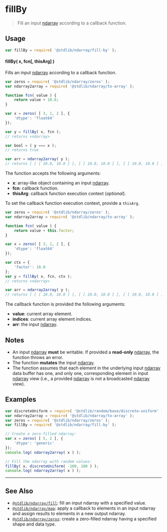 <!--

@license Apache-2.0

Copyright (c) 2025 The Stdlib Authors.

Licensed under the Apache License, Version 2.0 (the "License");
you may not use this file except in compliance with the License.
You may obtain a copy of the License at

   http://www.apache.org/licenses/LICENSE-2.0

Unless required by applicable law or agreed to in writing, software
distributed under the License is distributed on an "AS IS" BASIS,
WITHOUT WARRANTIES OR CONDITIONS OF ANY KIND, either express or implied.
See the License for the specific language governing permissions and
limitations under the License.

-->

# fillBy

> Fill an input [ndarray][@stdlib/ndarray/ctor] according to a callback function.

<section class="intro">

</section>

<!-- /.intro -->

<section class="usage">

## Usage

```javascript
var fillBy = require( '@stdlib/ndarray/fill-by' );
```

#### fillBy( x, fcn\[, thisArg] )

Fills an input [ndarray][@stdlib/ndarray/ctor] according to a callback function.

```javascript
var zeros = require( '@stdlib/ndarray/zeros' );
var ndarray2array = require( '@stdlib/ndarray/to-array' );

function fcn( value ) {
    return value + 10.0;
}

var x = zeros( [ 3, 1, 2 ], {
    'dtype': 'float64'
});

var y = fillBy( x, fcn );
// returns <ndarray>

var bool = ( y === x );
// returns true

var arr = ndarray2array( y );
// returns [ [ [ 10.0, 10.0 ] ], [ [ 10.0, 10.0 ] ], [ [ 10.0, 10.0 ] ] ]
```

The function accepts the following arguments:

-   **x**: array-like object containing an input [ndarray][@stdlib/ndarray/ctor].
-   **fcn**: callback function.
-   **thisArg**: callback function execution context (_optional_).

To set the callback function execution context, provide a `thisArg`.

<!-- eslint-disable no-invalid-this -->

```javascript
var zeros = require( '@stdlib/ndarray/zeros' );
var ndarray2array = require( '@stdlib/ndarray/to-array' );

function fcn( value ) {
    return value + this.factor;
}

var x = zeros( [ 3, 1, 2 ], {
    'dtype': 'float64'
});

var ctx = {
    'factor': 10.0
};
var y = fillBy( x, fcn, ctx );
// returns <ndarray>

var arr = ndarray2array( y );
// returns [ [ [ 10.0, 10.0 ] ], [ [ 10.0, 10.0 ] ], [ [ 10.0, 10.0 ] ] ]
```

The callback function is provided the following arguments:

-   **value**: current array element.
-   **indices**: current array element indices.
-   **arr**: the input [ndarray][@stdlib/ndarray/ctor].

</section>

<!-- /.usage -->

<section class="notes">

## Notes

-   An input [ndarray][@stdlib/ndarray/ctor] **must** be writable. If provided a **read-only** [ndarray][@stdlib/ndarray/ctor], the function throws an error.
-   The function **mutates** the input [ndarray][@stdlib/ndarray/ctor].
-   The function assumes that each element in the underlying input [ndarray][@stdlib/ndarray/ctor] data buffer has one, and only one, corresponding element in input [ndarray][@stdlib/ndarray/ctor] view (i.e., a provided [ndarray][@stdlib/ndarray/ctor] is not a broadcasted [ndarray][@stdlib/ndarray/ctor] view).

</section>

<!-- /.notes -->

<section class="examples">

## Examples

<!-- eslint no-undef: "error" -->

```javascript
var discreteUniform = require( '@stdlib/random/base/discrete-uniform' ).factory;
var ndarray2array = require( '@stdlib/ndarray/to-array' );
var zeros = require( '@stdlib/ndarray/zeros' );
var fillBy = require( '@stdlib/ndarray/fill-by' );

// Create a zero-filled ndarray:
var x = zeros( [ 5, 2 ], {
    'dtype': 'generic'
});
console.log( ndarray2array( x ) );

// Fill the ndarray with random values:
fillBy( x, discreteUniform( -100, 100 ) );
console.log( ndarray2array( x ) );
```

</section>

<!-- /.examples -->

<!-- Section for related `stdlib` packages. Do not manually edit this section, as it is automatically populated. -->

<section class="related">

* * *

## See Also

-   <span class="package-name">[`@stdlib/ndarray/fill`][@stdlib/ndarray/fill]</span><span class="delimiter">: </span><span class="description">fill an input ndarray with a specified value.</span>
-   <span class="package-name">[`@stdlib/ndarray/map`][@stdlib/ndarray/map]</span><span class="delimiter">: </span><span class="description">apply a callback to elements in an input ndarray and assign results to elements in a new output ndarray.</span>
-   <span class="package-name">[`@stdlib/ndarray/zeros`][@stdlib/ndarray/zeros]</span><span class="delimiter">: </span><span class="description">create a zero-filled ndarray having a specified shape and data type.</span>

</section>

<!-- /.related -->

<section class="links">

[@stdlib/ndarray/ctor]: https://github.com/stdlib-js/ndarray/tree/main/ctor

<!-- <related-links> -->

[@stdlib/ndarray/fill]: https://github.com/stdlib-js/ndarray/tree/main/fill

[@stdlib/ndarray/map]: https://github.com/stdlib-js/ndarray/tree/main/map

[@stdlib/ndarray/zeros]: https://github.com/stdlib-js/ndarray/tree/main/zeros

<!-- </related-links> -->

</section>

<!-- /.links -->

